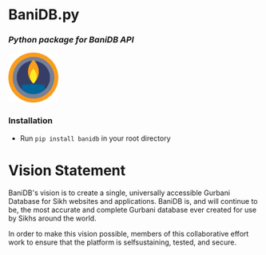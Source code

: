 # BaniDB.py
### _Python package for BaniDB API_

[<img height=100 src='banidb.svg'>](http://banidb.com)


### Installation
- Run `pip install banidb` in your root directory

# Vision Statement

BaniDB's vision is to create a single, universally accessible Gurbani Database for Sikh websites and applications. BaniDB is, and will continue to be, the most accurate and complete Gurbani database ever created for use by Sikhs around the world.

In order to make this vision possible, members of this collaborative effort work to ensure that the platform is selfsustaining, tested, and secure.
